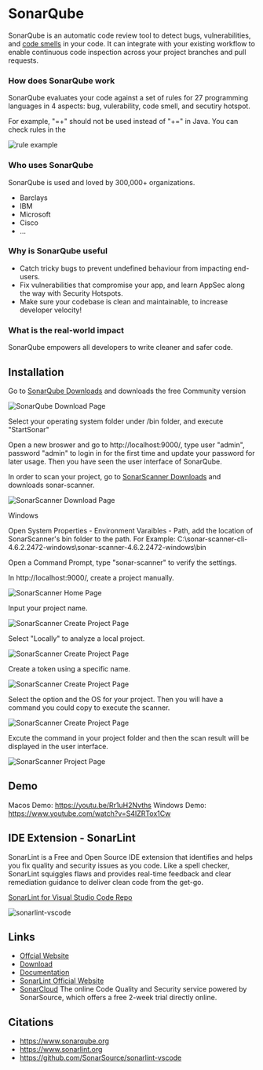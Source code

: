 SonarQube
=========

SonarQube is an automatic code review tool to detect bugs, vulnerabilities, and [code smells](https://en.wikipedia.org/wiki/Code_smell) in your code. It can integrate with your existing workflow to enable continuous code inspection across your project branches and pull requests.


### How does SonarQube work

SonarQube evaluates your code against a set of rules for 27 programming languages in 4 aspects: bug, vulerability, code smell, and secutiry hotspot.

For example, "=+" should not be used instead of "+=" in Java. You can check rules in the 

![rule example](./images/SonarQubeRule1.png "rule example")

### Who uses SonarQube

SonarQube is used and loved by 300,000+ organizations.
* Barclays
* IBM
* Microsoft
* Cisco
* ...
  
### Why is SonarQube useful

* Catch tricky bugs to prevent undefined behaviour from impacting end-users.
* Fix vulnerabilities that compromise your app, and learn AppSec along the way with Security Hotspots.
* Make sure your codebase is clean and maintainable, to increase developer velocity!

### What is the real-world impact

SonarQube empowers all developers to write cleaner and safer code.

Installation
------------

Go to [SonarQube Downloads](https://www.sonarqube.org/downloads/) and downloads the free Community version

![SonarQube Download Page](./images/SonarQubeInstall1.png)

Select your operating system folder under /bin folder, and execute "StartSonar"

Open a new broswer and go to http://localhost:9000/, type user "admin", password "admin" to login in for the first time and update your password for later usage. Then you have seen the user interface of SonarQube.

In order to scan your project, go to [SonarScanner Downloads](https://docs.sonarqube.org/latest/analysis/scan/sonarscanner/) and downloads sonar-scanner.

![SonarScanner Download Page](./images/SonarQubeInstall2.png)

Windows

Open System Properties - Environment Varaibles - Path, add the location of SonarScanner's bin folder to the path.
For Example: C:\sonar-scanner-cli-4.6.2.2472-windows\sonar-scanner-4.6.2.2472-windows\bin

Open a Command Prompt, type "sonar-scanner" to verify the settings.
 
In http://localhost:9000/, create a project manually.

![SonarScanner Home Page](./images/SonarQubeInstall3.png)

Input your project name.

![SonarScanner Create Project Page](./images/SonarQubeInstall4.png)

Select "Locally" to analyze a local project.

![SonarScanner Create Project Page](./images/SonarQubeInstall5.png)

Create a token using a specific name.

![SonarScanner Create Project Page](./images/SonarQubeInstall6.png)

Select the option and the OS for your project. Then you will have a command you could copy to execute the scanner.

![SonarScanner Create Project Page](./images/SonarQubeInstall7.png)


Excute the command in your project folder and then the scan result will be displayed in the user interface.

![SonarScanner Project Page](./images/SonarQubeInstall8.png)


Demo
-------
Macos Demo: https://youtu.be/Rr1uH2Nvths
Windows Demo: https://www.youtube.com/watch?v=S4IZRTox1Cw

IDE Extension - SonarLint
----------------------------
SonarLint is a Free and Open Source IDE extension that identifies and helps you fix quality and security issues as you code. Like a spell checker, SonarLint squiggles flaws and provides real-time feedback and clear remediation guidance to deliver clean code from the get-go.

[SonarLint for Visual Studio Code Repo](https://github.com/SonarSource/sonarlint-vscode)

![sonarlint-vscode](./images/sonarlint-vscode.gif "sonarlint-vscode")

Links
-----

* [Offcial Website](https://www.sonarqube.org)
* [Download](https://www.sonarqube.org/downloads/)
* [Documentation](https://docs.sonarqube.org)
* [SonarLint Official Website](https://www.sonarlint.org/)
* [SonarCloud](www.sonarcloud.io) The online Code Quality and Security service powered by SonarSource, which offers a free 2-week trial directly online. 


Citations
---------
* https://www.sonarqube.org
* https://www.sonarlint.org
* https://github.com/SonarSource/sonarlint-vscode

